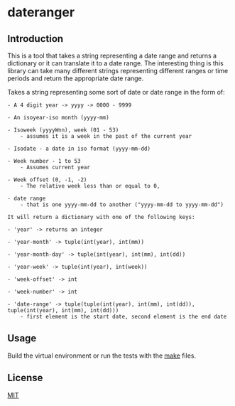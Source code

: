 # dateranger

## Introduction

This is a tool that takes a string representing a date range and returns a dictionary or it can translate it to a date range. The interesting thing is this library can take many different strings representing different ranges or time periods and return the appropriate date range.

Takes a string representing some sort of date or date range in the form of:

    - A 4 digit year -> yyyy -> 0000 - 9999

    - An isoyear-iso month (yyyy-mm)

    - Isoweek (yyyyWnn), week (01 - 53)
        - assumes it is a week in the past of the current year

    - Isodate - a date in iso format (yyyy-mm-dd)

    - Week number - 1 to 53
        - Assumes current year

    - Week offset (0, -1, -2)
        - The relative week less than or equal to 0,

    - date range
        - that is one yyyy-mm-dd to another ("yyyy-mm-dd to yyyy-mm-dd")

    It will return a dictionary with one of the following keys:

    - 'year' -> returns an integer

    - 'year-month' -> tuple(int(year), int(mm))

    - 'year-month-day' -> tuple(int(year), int(mm), int(dd))

    - 'year-week' -> tuple(int(year), int(week))

    - 'week-offset' -> int

    - 'week-number' -> int

    - 'date-range' -> tuple(tuple(int(year), int(mm), int(dd)), tuple(int(year), int(mm), int(dd)))
        - first element is the start date, second element is the end date



## Usage

Build the virtual environment or run the tests with the [make](make.md) files.

## License

[MIT](https://choosealicense.com/licenses/mit/)

